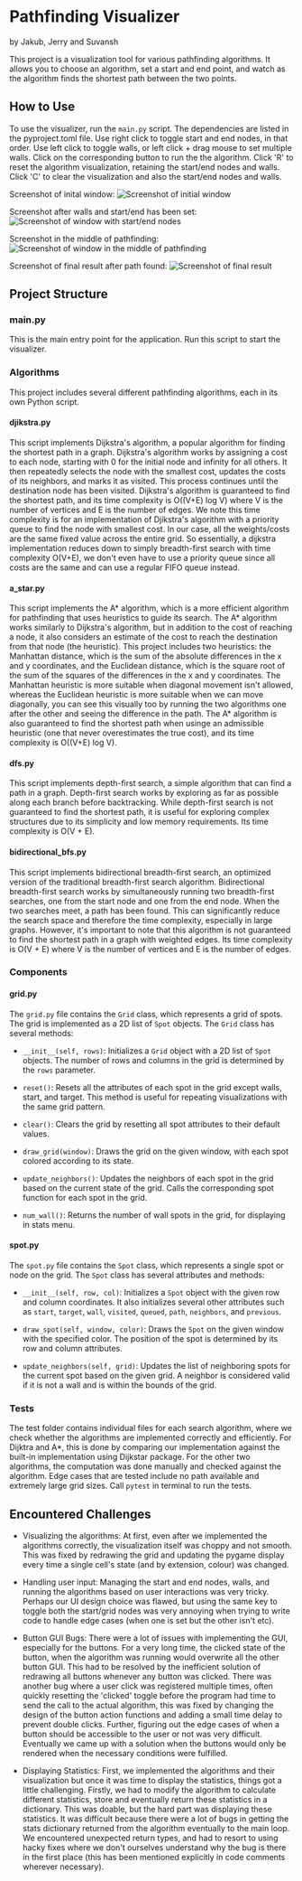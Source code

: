 # Pathfinding Visualizer
by Jakub, Jerry and Suvansh

This project is a visualization tool for various pathfinding algorithms. It allows you to choose an algorithm, set a start and end point, and watch as the algorithm finds the shortest path between the two points.

## How to Use

To use the visualizer, run the `main.py` script. The dependencies are listed in the pyproject.toml file.
Use right click to toggle start and end nodes, in that order. 
Use left click to toggle walls, or left click + drag mouse to set multiple walls. 
Click on the corresponding button to run the the algorithm. 
Click 'R' to reset the algorithm visualization, retaining the start/end nodes and walls. 
Click 'C' to clear the visualization and also the start/end nodes and walls. 

Screenshot of inital window: 
![Screenshot of initial window](assets/pathfinding1.jpg)

Screenshot after walls and start/end has been set: 
![Screenshot of window with start/end nodes](assets/pathfinding2.jpg)

Screenshot in the middle of pathfinding: 
![Screenshot of window in the middle of pathfinding](assets/pathfinding3.jpg)

Screenshot of final result after path found:
![Screenshot of final result](assets/pathfinding4.jpg)

## Project Structure 

### main.py 

This is the main entry point for the application. Run this script to start the visualizer.

### Algorithms 

This project includes several different pathfinding algorithms, each in its own Python script.

#### djikstra.py 

This script implements Dijkstra's algorithm, a popular algorithm for finding the shortest path in a graph. Dijkstra's algorithm works by assigning a cost to each node, starting with 0 for the initial node and infinity for all others. It then repeatedly selects the node with the smallest cost, updates the costs of its neighbors, and marks it as visited. This process continues until the destination node has been visited. Dijkstra's algorithm is guaranteed to find the shortest path, and its time complexity is O((V+E) log V) where V is the number of vertices and E is the number of edges. We note this time complexity is for an implementation of Djikstra's algorithm with a priority queue to find the node with smallest cost.  In our case, all the weights/costs are the same fixed value across the entire grid. So essentially, a dijkstra implementation reduces down to simply breadth-first search with time complexity O(V+E), we don't even have to use a priority queue since all costs are the same and can use a regular FIFO queue instead. 

#### a_star.py

This script implements the A* algorithm, which is a more efficient algorithm for pathfinding that uses heuristics to guide its search. The A* algorithm works similarly to Dijkstra's algorithm, but in addition to the cost of reaching a node, it also considers an estimate of the cost to reach the destination from that node (the heuristic). This project includes two heuristics: the Manhattan distance, which is the sum of the absolute differences in the x and y coordinates, and the Euclidean distance, which is the square root of the sum of the squares of the differences in the x and y coordinates. The Manhattan heuristic is more suitable when diagonal movement isn't allowed, whereas the Euclidean heuristic is more suitable when we can move diagonally, you can see this visually too by running the two algorithms one after the other and seeing the difference in the path. The A* algorithm is also guaranteed to find the shortest path when usinge   an admissible heuristic (one that never overestimates the true cost), and its time complexity is O((V+E) log V).

#### dfs.py

This script implements depth-first search, a simple algorithm that can find a path in a graph. Depth-first search works by exploring as far as possible along each branch before backtracking. While depth-first search is not guaranteed to find the shortest path, it is useful for exploring complex structures due to its simplicity and low memory requirements. Its time complexity is O(V + E).

#### bidirectional_bfs.py

This script implements bidirectional breadth-first search, an optimized version of the traditional breadth-first search algorithm. Bidirectional breadth-first search works by simultaneously running two breadth-first searches, one from the start node and one from the end node. When the two searches meet, a path has been found. This can significantly reduce the search space and therefore the time complexity, especially in large graphs. However, it's important to note that this algorithm is not guaranteed to find the shortest path in a graph with weighted edges. Its time complexity is O(V + E) where V is the number of vertices and E is the number of edges.

### Components 

#### grid.py

The `grid.py` file contains the `Grid` class, which represents a grid of spots. The grid is implemented as a 2D list of `Spot` objects. The `Grid` class has several methods:

- `__init__(self, rows)`: Initializes a `Grid` object with a 2D list of `Spot` objects. The number of rows and columns in the grid is determined by the `rows` parameter.

- `reset()`: Resets all the attributes of each spot in the grid except walls, start, and target. This method is useful for repeating visualizations with the same grid pattern.

- `clear()`: Clears the grid by resetting all spot attributes to their default values.

- `draw_grid(window)`: Draws the grid on the given window, with each spot colored according to its state. 

- `update_neighbors()`: Updates the neighbors of each spot in the grid based on the current state of the grid. Calls the corresponding spot function for each spot in the grid.

- `num_wall()`: Returns the number of wall spots in the grid, for displaying in stats menu. 

#### spot.py

The `spot.py` file contains the `Spot` class, which represents a single spot or node on the grid. The `Spot` class has several attributes and methods:

- `__init__(self, row, col)`: Initializes a `Spot` object with the given row and column coordinates. It also initializes several other attributes such as `start`, `target`, `wall`, `visited`, `queued`, `path`, `neighbors`, and `previous`.

- `draw_spot(self, window, color)`: Draws the `Spot` on the given window with the specified color. The position of the spot is determined by its row and column attributes.

- `update_neighbors(self, grid)`: Updates the list of neighboring spots for the current spot based on the given grid. A neighbor is considered valid if it is not a wall and is within the bounds of the grid.

### Tests 

The test folder contains individual files for each search algorithm, where we check whether the algorithms are implemented correctly and efficiently. For Dijktra and A*, this is done by comparing our implementation against the built-in implementation using Dijkstar package. For the other two algorithms, the computation was done manually and checked against the algorithm. Edge cases that are tested include no path available and extremely large grid sizes. Call `pytest` in terminal to run the tests. 

## Encountered Challenges 

- Visualizing the algorithms: At first, even after we implemented the algorithms correctly, the visualization itself was choppy and not smooth. This was fixed by redrawing the grid and updating the pygame display every time a single cell's state (and by extension, colour) was changed. 

- Handling user input: Managing the start and end nodes, walls, and running the algorithms based on user interactions was very tricky. Perhaps our UI design choice was flawed, but using the same key to toggle both the start/grid nodes was very annoying when trying to write code to handle edge cases (when one is set but the other isn't etc).

- Button GUI Bugs: There were a lot of issues with implementing the GUI, especially for the buttons. For a very long time, the clicked state of the button, when the algorithm was running would overwrite all the other button GUI. This had to be resolved by the inefficient solution of redrawing all buttons whenever any button was clicked. There was another bug where a user click was registered multiple times, often quickly resetting the 'clicked' toggle before the program had time to send the call to the actual algorithm, this was fixed by changing the design of the button action functions and adding a small time delay to prevent double clicks. Further, figuring out the edge cases of when a button should be accessible to the user or not was very difficult. Eventually we came up with a solution when the buttons would only be rendered when the necessary conditions were fulfilled. 

- Displaying Statistics: First, we implemented the algorithms and their visualization but once it was time to display the statistics, things got a little challenging. Firstly, we had to modify the algorithm to calculate different statistics, store and eventually return these statistics in a dictionary. This was doable, but the hard part was displaying these statistics. It was difficult because there were a lot of bugs in getting the stats dictionary returned from the algorithm eventually to the main loop. We encountered unexpected return types, and had to resort to using hacky fixes where we don't ourselves understand why the bug is there in the first place (this has been mentioned explicitly in code comments wherever necessary). 

